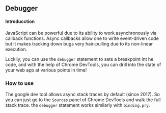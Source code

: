 ## Debugger

#### Introducction
JavaScript can be powerful due to its ability to work asynchronously via callback functions. Async callbacks allow one to write event-driven code but it makes tracking down bugs very hair-pulling due to its non-linear execution.

Luckily, you can use the `debugger` statement to sets a breakpoint int he code, and with the help of Chrome DevTools, you can drill into the state of your web app at various points in time!

### How to use

The google dev tool allows async stack traces by default (since 2017). So you can just go to the `Sources` panel of Chrome DevTools and walk the full stack trace. the `debugger` statement works similarly with `binding.pry`.

